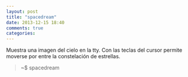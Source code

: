```yaml
---
layout: post
title: "spacedream"
date: 2013-12-15 18:40
comments: true
categories: 
---
```

Muestra una imagen del cielo en la tty. Con las teclas del cursor permite moverse por entre la constelación de estrellas.

>~$ spacedream

